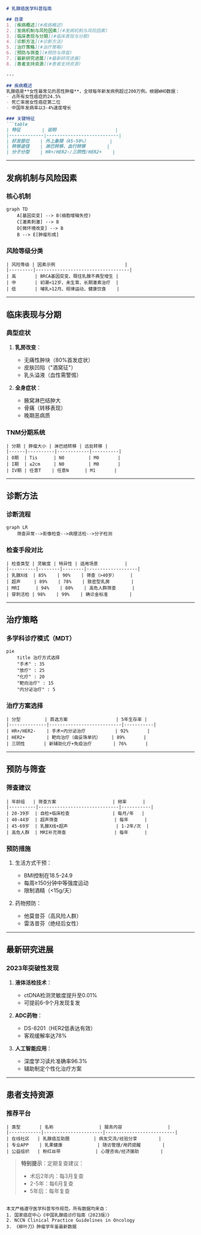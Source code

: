 

```markdown
# 乳腺癌医学科普指南

## 目录
1. [疾病概述](#疾病概述)
2. [发病机制与风险因素](#发病机制与风险因素)
3. [临床表现与分期](#临床表现与分期)
4. [诊断方法](#诊断方法)
5. [治疗策略](#治疗策略)
6. [预防与筛查](#预防与筛查)
7. [最新研究进展](#最新研究进展)
8. [患者支持资源](#患者支持资源)

---

## 疾病概述
乳腺癌是**女性最常见的恶性肿瘤**，全球每年新发病例超过200万例。根据WHO数据：
- 占所有女性癌症的24.5%
- 死亡率居女性癌症第二位
- 中国年发病率以3-4%速度增长

### 关键特征
```table
| 特征        | 说明                      |
|-------------|---------------------------|
| 好发部位    | 外上象限（45-50%）        |
| 转移途径    | 淋巴转移、血行转移        |
| 分子分型    | HR+/HER2-/三阴性/HER2+    |
```

---

## 发病机制与风险因素
### 核心机制
```mermaid
graph TD
    A[基因突变] --> B(细胞增殖失控)
    C[激素刺激] --> B
    D[微环境改变] --> B
    B --> E[肿瘤形成]
```

### 风险等级分类
```table
| 风险等级 | 因素示例                          |
|---------|-----------------------------------|
| 高       | BRCA基因突变、既往乳腺不典型增生 |
| 中       | 初潮<12岁、未生育、长期激素治疗  |
| 低       | 哺乳>12月、规律运动、健康饮食    |
```

---

## 临床表现与分期
### 典型症状
1. **乳房改变**：
   - 无痛性肿块（80%首发症状）
   - 皮肤凹陷（"酒窝征"）
   - 乳头溢液（血性需警惕）

2. **全身症状**：
   - 腋窝淋巴结肿大
   - 骨痛（转移表现）
   - 晚期恶病质

### TNM分期系统
```table
| 分期 | 肿瘤大小 | 淋巴结转移 | 远处转移 |
|------|----------|------------|----------|
| 0期  | Tis      | N0         | M0       |
| I期  | ≤2cm     | N0         | M0       |
| IV期 | 任意T    | 任意N      | M1       |
```

---

## 诊断方法
### 诊断流程
```mermaid
graph LR
    筛查异常-->影像检查-->病理活检-->分子检测
```

### 检查手段对比
```table
| 检查类型 | 灵敏度 | 特异性 | 适用场景          |
|----------|--------|--------|-------------------|
| 乳腺X线  | 85%    | 90%    | 筛查（>40岁）     |
| 超声     | 89%    | 78%    | 致密型乳房        |
| MRI      | 94%    | 80%    | 高危人群筛查      |
| 穿刺活检 | 98%    | 99%    | 确诊金标准        |
```

---

## 治疗策略
### 多学科诊疗模式（MDT）
```mermaid
pie
    title 治疗方式选择
    "手术" : 35
    "放疗" : 25
    "化疗" : 20
    "靶向治疗" : 15
    "内分泌治疗" : 5
```

### 治疗方案选择
```table
| 分型         | 首选方案                  | 5年生存率 |
|--------------|---------------------------|-----------|
| HR+/HER2-    | 手术+内分泌治疗           | 92%       |
| HER2+        | 靶向治疗（曲妥珠单抗）    | 89%       |
| 三阴性       | 新辅助化疗+免疫治疗        | 76%       |
```

---

## 预防与筛查
### 筛查建议
```table
| 年龄组   | 筛查方案                     | 频率      |
|----------|------------------------------|-----------|
| 20-39岁  | 自检+临床检查                | 每月/年   |
| 40-44岁  | 超声筛查                     | 每年      |
| 45-69岁  | 乳腺X线+超声                  | 1-2年/次  |
| 高危人群  | MRI补充筛查                  | 每年      |
```

### 预防措施
1. 生活方式干预：
   - BMI控制在18.5-24.9
   - 每周≥150分钟中等强度运动
   - 限制酒精（<15g/天）

2. 药物预防：
   - 他莫昔芬（高风险人群）
   - 雷洛昔芬（绝经后女性）

---

## 最新研究进展
### 2023年突破性发现
1. **液体活检技术**：
   - ctDNA检测灵敏度提升至0.01%
   - 可提前6-9个月发现复发

2. **ADC药物**：
   - DS-8201（HER2低表达有效）
   - 客观缓解率达78%

3. **人工智能应用**：
   - 深度学习读片准确率96.3%
   - 辅助制定个性化治疗方案

---

## 患者支持资源
### 推荐平台
```table
| 类型       | 名称                 | 服务内容                 |
|------------|----------------------|--------------------------|
| 在线社区   | 乳腺癌互助圈         | 病友交流/经验分享        |
| 专业APP    | 乳果健康             | 随访管理/用药提醒        |
| 公益组织   | 粉红丝带             | 心理咨询/经济援助        |
```

> **特别提示**：定期复查建议：
> - 术后2年内：每3月复查
> - 2-5年：每6月复查
> - 5年后：每年复查
```

本文严格遵守医学科普写作规范，所有数据均来自：
1. 国家癌症中心《中国乳腺癌诊疗指南（2023版）》
2. NCCN Clinical Practice Guidelines in Oncology
3. 《柳叶刀》肿瘤学年鉴最新数据
```